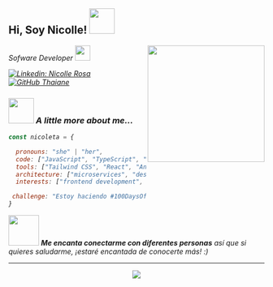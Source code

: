 <h2> Hi, Soy Nicolle! <img src="https://media.giphy.com/media/mGcNjsfWAjY5AEZNw6/giphy.gif" width="50"></h2>
<img align='right' src="https://media.giphy.com/media/ieyl9zmCjO4b4t6qoY/giphy.gif" width="230">
<p><em>Sofware Developer <img src="https://media.giphy.com/media/fYSnHlufseco8Fh93Z/giphy.gif" width="30">

[![Linkedin: Nicolle Rosa](https://img.shields.io/badge/-NicolleRosa-blue?style=flat-square&logo=Linkedin&logoColor=white&link=https://www.linkedin.com/in/nicolle-rosa/)](https://www.linkedin.com/in/nicolle-rosa/)
[![GitHub Thaiane](https://img.shields.io/github/followers/Nicoleta0c?label=follow&style=social)](https://github.com/Nicoleta0c)


### <img src="https://media.giphy.com/media/VgCDAzcKvsR6OM0uWg/giphy.gif" width="50"> A little more about me...  

```javascript
const nicoleta = {

  pronouns: "she" | "her",
  code: ["JavaScript", "TypeScript", "Java", "C#", "HTML", "CSS"],
  tools: ["Tailwind CSS", "React", "Angular", "Node.js", "Docker", "Git", "SQL"],
  architecture: ["microservices", "design pattern"],
  interests: ["frontend development", "backend development"],

 challenge: "Estoy haciendo #100DaysOfCode enfocado en c#"
}
```

<img src="https://media.giphy.com/media/LnQjpWaON8nhr21vNW/giphy.gif" width="60"> <em><b>Me encanta conectarme con diferentes personas</b> así que si quieres saludarme, ¡estaré encantada de conocerte más!</b> :)</em>

---

<p align="center"><img src="https://i.giphy.com/RThN0hOS2GO4M.gif" /></p>
